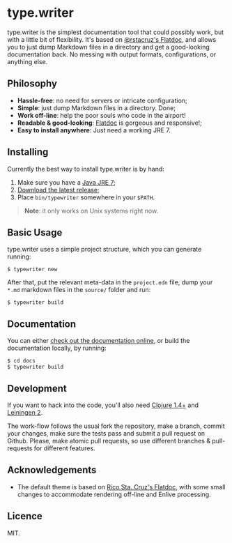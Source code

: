 type.writer
===========

type.writer is the simplest documentation tool that could possibly work, but
with a little bit of flexibility. It's based on [@rstacruz's Flatdoc][Flatdoc],
and allows you to just dump Markdown files in a directory and get a
good-looking documentation back. No messing with output formats,
configurations, or anything else.

[Flatdoc]: http://ricostacruz.com/flatdoc

## Philosophy

 -  **Hassle-free**: no need for servers or intricate configuration;
 -  **Simple**: just dump Markdown files in a directory. Done;
 -  **Work off-line**: help the poor souls who code in the airport!
 -  **Readable & good-looking**: [Flatdoc][] is gorgeous and responsive!;
 -  **Easy to install anywhere**: Just need a working JRE 7.


## Installing

Currently the best way to install type.writer is by hand:

 1.  Make sure you have a [Java JRE 7][JRE];
 2.  [Download the latest release][release];
 3.  Place `bin/typewriter` somewhere in your `$PATH`.
 
> **Note**: it only works on Unix systems right now.

[JRE]: http://www.java.com/en/download/index.jsp
[release]: https://github.com/kurisuwhyte/type.writer/releases/download/v0.2.0/typewriter-0.2.0.tar.gz


## Basic Usage

type.writer uses a simple project structure, which you can generate running:

    $ typewriter new

After that, put the relevant meta-data in the `project.edn` file, dump your
`*.md` markdown files in the `source/` folder and run:

    $ typewriter build
    
    
## Documentation

You can either [check out the documentation online][docs], or build the
documentation locally, by running:

    $ cd docs
    $ typewriter build


[docs]: http://kurisuwhyte.github.com/type.writer
    

## Development

If you want to hack into the code, you'll also need [Clojure 1.4+][Clojure] and
[Leiningen 2][lein].

The work-flow follows the usual fork the repository, make a branch, commit your
changes, make sure the tests pass and submit a pull request on Github. Please,
make atomic pull requests, so use different branches & pull-requests for
different features.

[Clojure]: http://clojure.org/
[lein]: http://leiningen.org/


## Acknowledgements

 -  The default theme is based on [Rico Sta. Cruz's Flatdoc][Flatdoc], with
    some small changes to accommodate rendering off-line and Enlive processing.
    

## Licence

MIT.
